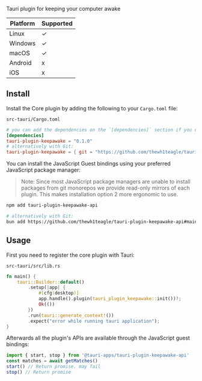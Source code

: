 Tauri plugin for keeping your computer awake

| Platform | Supported |
| -------- | --------- |
| Linux    | ✓         |
| Windows  | ✓         |
| macOS    | ✓         |
| Android  | x         |
| iOS      | x         |

## Install

Install the Core plugin by adding the following to your `Cargo.toml` file:

`src-tauri/Cargo.toml`

```toml
# you can add the dependencies on the `[dependencies]` section if you do not target mobile
[dependencies]
tauri-plugin-keepawake = "0.1.0"
# alternatively with Git:
tauri-plugin-keepawake = { git = "https://github.com/thewh1teagle/tauri-plugin-keepawake", branch = "main" }
```

You can install the JavaScript Guest bindings using your preferred JavaScript package manager:

> Note: Since most JavaScript package managers are unable to install packages from git monorepos we provide read-only mirrors of each plugin. This makes installation option 2 more ergonomic to use.

```sh
npm add tauri-plugin-keepawake-api

# alternatively with Git:
bun add https://github.com/thewh1teagle/tauri-plugin-keepawake-api#main
```

## Usage

First you need to register the core plugin with Tauri:

`src-tauri/src/lib.rs`

```rust
fn main() {
    tauri::Builder::default()
        .setup(|app| {
            #[cfg(desktop)]
            app.handle().plugin(tauri_plugin_keepawake::init())?;
            Ok(())
        })
        .run(tauri::generate_context!())
        .expect("error while running tauri application");
}
```

Afterwards all the plugin's APIs are available through the JavaScript guest bindings:

```javascript
import { start, stop } from '@tauri-apps/tauri-plugin-keepawake-api'
const matches = await getMatches()
start() // Return promise. may fail
stop() // Return promise
```